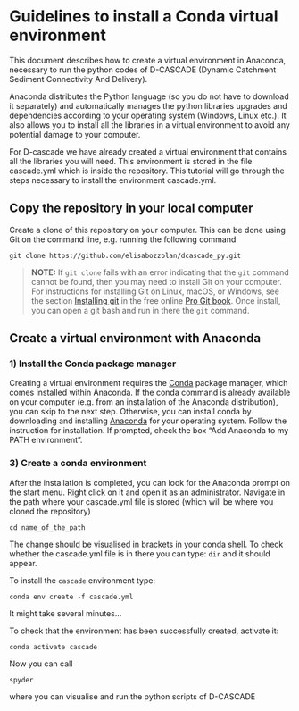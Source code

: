 # Guidelines to install a Conda virtual environment  

This document describes how to create a virtual environment in Anaconda, necessary to run the python codes of D-CASCADE (Dynamic Catchment Sediment Connectivity And Delivery). 

Anaconda distributes the Python language (so you do not have to download it separately) and automatically manages the python libraries upgrades and dependencies according to your operating system (Windows, Linux etc.). It also allows you to install all the libraries in a virtual environment to avoid any potential damage to your computer. 

For D-cascade we have already created a virtual environment that contains all the libraries you will need. 
This environment is stored in the file cascade.yml which is inside the repository. 
This tutorial will go through the steps necessary to install the environment cascade.yml.

## Copy the repository in your local computer 
Create a clone of this repository on your computer. This can be done using Git on the command line, e.g. running the following command

```console
git clone https://github.com/elisabozzolan/dcascade_py.git
```

> **NOTE:** If `git clone` fails with an error indicating that the `git` command cannot be found, then you may need to install Git on your computer.
> For instructions for installing Git on Linux, macOS, or Windows, see the section [Installing git](https://git-scm.com/book/en/v2/Getting-Started-Installing-Git) in the free online [Pro Git book](https://git-scm.com/book/en/v2). Once install, you can open a git bash and run in there the `git` command.


## Create a virtual environment with Anaconda

### 1) Install the Conda package manager

Creating a virtual environment requires the [Conda](https://conda.io/projects/conda/en/latest/index.html) package manager, which comes installed within Anaconda. If the conda command is already available on your computer (e.g. from an installation of the Anaconda distribution), you can skip to the next step. Otherwise, you can install conda by downloading and installing [Anaconda](https://docs.anaconda.com/free/anaconda/install/index.html) for your operating system. Follow the instruction for installation. If prompted, check the box “Add Anaconda to my PATH environment”.

### 3) Create a conda environment 

After the installation is completed, you can look for the Anaconda prompt on the start menu.
Right click on it and open it as an administrator. 
Navigate in the path where your cascade.yml file is stored (which will be where you cloned the repository) 

```console
cd name_of_the_path
```
The change should be visualised in brackets in your conda shell. To check whether the cascade.yml file is in there you can type: `dir` and it should appear. 

To install the `cascade` environment type:  
```console
conda env create -f cascade.yml
```
It might take several minutes...

To check that the environment has been successfully created, activate it:
```console
conda activate cascade
```

Now you can call 
```console
spyder
```
where you can visualise and run the python scripts of D-CASCADE 


